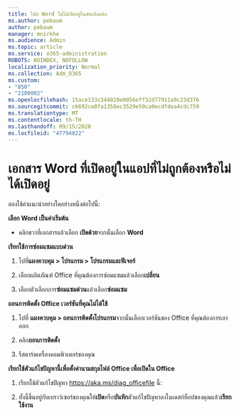 ```yaml
---
title: ไฟล์ Word ไม่ได้เปิดอยู่ในดับเบิลคลิก
ms.author: pebaum
author: pebaum
manager: mnirkhe
ms.audience: Admin
ms.topic: article
ms.service: o365-administration
ROBOTS: NOINDEX, NOFOLLOW
localization_priority: Normal
ms.collection: Adm_O365
ms.custom:
- "850"
- "2100002"
ms.openlocfilehash: 15ace133c344020e0056eff32d77911a9c23d376
ms.sourcegitcommit: c6692ce0fa1358ec3529e59ca0ecdfdea4cdc759
ms.translationtype: MT
ms.contentlocale: th-TH
ms.lasthandoff: 09/15/2020
ms.locfileid: "47794822"
---
```

# <a name="word-document-opened-in-the-wrong-app-or-didnt-open"></a>เอกสาร Word ที่เปิดอยู่ในแอปที่ไม่ถูกต้องหรือไม่ได้เปิดอยู่

ลองใช้คำแนะนำอย่างใดอย่างหนึ่งต่อไปนี้:

**เลือก Word เป็นค่าเริ่มต้น**

- คลิกขวาที่เอกสารแล้วเลือก **เปิดด้วย**จากนั้นเลือก **Word**

**เรียกใช้การซ่อมแซมแบบด่วน**

1. ไปที่**แผงควบคุม > โปรแกรม > โปรแกรมและฟีเจอร์**

2. เลือกผลิตภัณฑ์ Office ที่คุณต้องการซ่อมแซมแล้วเลือก**เปลี่ยน**

3. เลือกตัวเลือกการ**ซ่อมแซมด่วน**แล้วเลือก**ซ่อมแซม**

**ถอนการติดตั้ง Office เวอร์ชันที่คุณไม่ได้ใช้**

1. ไปที่ **แผงควบคุม > ถอนการติดตั้งโปรแกรม**จากนั้นเลือกเวอร์ชันของ Office ที่คุณต้องการเอาออก

2. คลิก**ถอนการติดตั้ง**

3. รีสตาร์ตเครื่องคอมพิวเตอร์ของคุณ

**เรียกใช้ตัวแก้ไขปัญหานี้เพื่อตั้งค่านามสกุลไฟล์ Office เพื่อเปิดใน Office**

1. เรียกใช้ตัวแก้ไขปัญหา https://aka.ms/diag_officefile นี้:

2. ทั้งนี้ขึ้นอยู่กับเบราว์เซอร์ของคุณให้**เปิด**หรือ**บันทึก**ตัวแก้ไขปัญหาลงในเดสก์ท็อปของคุณแล้ว**เรียกใช้งาน**
